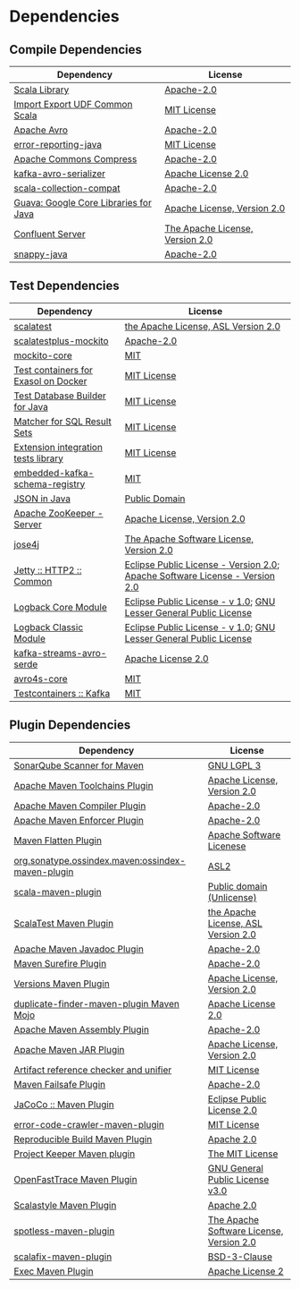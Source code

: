 <!-- @formatter:off -->
# Dependencies

## Compile Dependencies

| Dependency                                  | License                               |
| ------------------------------------------- | ------------------------------------- |
| [Scala Library][0]                          | [Apache-2.0][1]                       |
| [Import Export UDF Common Scala][2]         | [MIT License][3]                      |
| [Apache Avro][4]                            | [Apache-2.0][5]                       |
| [error-reporting-java][6]                   | [MIT License][7]                      |
| [Apache Commons Compress][8]                | [Apache-2.0][5]                       |
| [kafka-avro-serializer][9]                  | [Apache License 2.0][10]              |
| [scala-collection-compat][11]               | [Apache-2.0][1]                       |
| [Guava: Google Core Libraries for Java][12] | [Apache License, Version 2.0][13]     |
| [Confluent Server][14]                      | [The Apache License, Version 2.0][13] |
| [snappy-java][15]                           | [Apache-2.0][16]                      |

## Test Dependencies

| Dependency                                 | License                                                                                |
| ------------------------------------------ | -------------------------------------------------------------------------------------- |
| [scalatest][17]                            | [the Apache License, ASL Version 2.0][18]                                              |
| [scalatestplus-mockito][19]                | [Apache-2.0][18]                                                                       |
| [mockito-core][20]                         | [MIT][21]                                                                              |
| [Test containers for Exasol on Docker][22] | [MIT License][23]                                                                      |
| [Test Database Builder for Java][24]       | [MIT License][25]                                                                      |
| [Matcher for SQL Result Sets][26]          | [MIT License][27]                                                                      |
| [Extension integration tests library][28]  | [MIT License][29]                                                                      |
| [embedded-kafka-schema-registry][30]       | [MIT][21]                                                                              |
| [JSON in Java][31]                         | [Public Domain][32]                                                                    |
| [Apache ZooKeeper - Server][33]            | [Apache License, Version 2.0][5]                                                       |
| [jose4j][34]                               | [The Apache Software License, Version 2.0][13]                                         |
| [Jetty :: HTTP2 :: Common][35]             | [Eclipse Public License - Version 2.0][36]; [Apache Software License - Version 2.0][1] |
| [Logback Core Module][37]                  | [Eclipse Public License - v 1.0][38]; [GNU Lesser General Public License][39]          |
| [Logback Classic Module][40]               | [Eclipse Public License - v 1.0][38]; [GNU Lesser General Public License][39]          |
| [kafka-streams-avro-serde][41]             | [Apache License 2.0][10]                                                               |
| [avro4s-core][42]                          | [MIT][21]                                                                              |
| [Testcontainers :: Kafka][43]              | [MIT][44]                                                                              |

## Plugin Dependencies

| Dependency                                              | License                                       |
| ------------------------------------------------------- | --------------------------------------------- |
| [SonarQube Scanner for Maven][45]                       | [GNU LGPL 3][46]                              |
| [Apache Maven Toolchains Plugin][47]                    | [Apache License, Version 2.0][5]              |
| [Apache Maven Compiler Plugin][48]                      | [Apache-2.0][5]                               |
| [Apache Maven Enforcer Plugin][49]                      | [Apache-2.0][5]                               |
| [Maven Flatten Plugin][50]                              | [Apache Software Licenese][5]                 |
| [org.sonatype.ossindex.maven:ossindex-maven-plugin][51] | [ASL2][13]                                    |
| [scala-maven-plugin][52]                                | [Public domain (Unlicense)][53]               |
| [ScalaTest Maven Plugin][54]                            | [the Apache License, ASL Version 2.0][18]     |
| [Apache Maven Javadoc Plugin][55]                       | [Apache-2.0][5]                               |
| [Maven Surefire Plugin][56]                             | [Apache-2.0][5]                               |
| [Versions Maven Plugin][57]                             | [Apache License, Version 2.0][5]              |
| [duplicate-finder-maven-plugin Maven Mojo][58]          | [Apache License 2.0][10]                      |
| [Apache Maven Assembly Plugin][59]                      | [Apache-2.0][5]                               |
| [Apache Maven JAR Plugin][60]                           | [Apache License, Version 2.0][5]              |
| [Artifact reference checker and unifier][61]            | [MIT License][62]                             |
| [Maven Failsafe Plugin][63]                             | [Apache-2.0][5]                               |
| [JaCoCo :: Maven Plugin][64]                            | [Eclipse Public License 2.0][36]              |
| [error-code-crawler-maven-plugin][65]                   | [MIT License][66]                             |
| [Reproducible Build Maven Plugin][67]                   | [Apache 2.0][13]                              |
| [Project Keeper Maven plugin][68]                       | [The MIT License][69]                         |
| [OpenFastTrace Maven Plugin][70]                        | [GNU General Public License v3.0][71]         |
| [Scalastyle Maven Plugin][72]                           | [Apache 2.0][10]                              |
| [spotless-maven-plugin][73]                             | [The Apache Software License, Version 2.0][5] |
| [scalafix-maven-plugin][74]                             | [BSD-3-Clause][75]                            |
| [Exec Maven Plugin][76]                                 | [Apache License 2][5]                         |

[0]: https://www.scala-lang.org/
[1]: https://www.apache.org/licenses/LICENSE-2.0
[2]: https://github.com/exasol/import-export-udf-common-scala/
[3]: https://github.com/exasol/import-export-udf-common-scala/blob/main/LICENSE
[4]: https://avro.apache.org
[5]: https://www.apache.org/licenses/LICENSE-2.0.txt
[6]: https://github.com/exasol/error-reporting-java/
[7]: https://github.com/exasol/error-reporting-java/blob/main/LICENSE
[8]: https://commons.apache.org/proper/commons-compress/
[9]: http://confluent.io/kafka-avro-serializer
[10]: http://www.apache.org/licenses/LICENSE-2.0.html
[11]: http://www.scala-lang.org/
[12]: https://github.com/google/guava
[13]: http://www.apache.org/licenses/LICENSE-2.0.txt
[14]: https://kafka.apache.org
[15]: https://github.com/xerial/snappy-java
[16]: https://www.apache.org/licenses/LICENSE-2.0.html
[17]: http://www.scalatest.org
[18]: http://www.apache.org/licenses/LICENSE-2.0
[19]: https://github.com/scalatest/scalatestplus-mockito
[20]: https://github.com/mockito/mockito
[21]: https://opensource.org/licenses/MIT
[22]: https://github.com/exasol/exasol-testcontainers/
[23]: https://github.com/exasol/exasol-testcontainers/blob/main/LICENSE
[24]: https://github.com/exasol/test-db-builder-java/
[25]: https://github.com/exasol/test-db-builder-java/blob/main/LICENSE
[26]: https://github.com/exasol/hamcrest-resultset-matcher/
[27]: https://github.com/exasol/hamcrest-resultset-matcher/blob/main/LICENSE
[28]: https://github.com/exasol/extension-manager/
[29]: https://github.com/exasol/extension-manager/blob/main/LICENSE
[30]: https://github.com/embeddedkafka/embedded-kafka-schema-registry
[31]: https://github.com/douglascrockford/JSON-java
[32]: https://github.com/stleary/JSON-java/blob/master/LICENSE
[33]: http://zookeeper.apache.org/zookeeper
[34]: https://bitbucket.org/b_c/jose4j/
[35]: https://eclipse.dev/jetty/http2-parent/http2-common
[36]: https://www.eclipse.org/legal/epl-2.0/
[37]: http://logback.qos.ch/logback-core
[38]: http://www.eclipse.org/legal/epl-v10.html
[39]: http://www.gnu.org/licenses/old-licenses/lgpl-2.1.html
[40]: http://logback.qos.ch/logback-classic
[41]: http://confluent.io/kafka-streams-avro-serde
[42]: https://github.com/sksamuel/avro4s
[43]: https://java.testcontainers.org
[44]: http://opensource.org/licenses/MIT
[45]: http://sonarsource.github.io/sonar-scanner-maven/
[46]: http://www.gnu.org/licenses/lgpl.txt
[47]: https://maven.apache.org/plugins/maven-toolchains-plugin/
[48]: https://maven.apache.org/plugins/maven-compiler-plugin/
[49]: https://maven.apache.org/enforcer/maven-enforcer-plugin/
[50]: https://www.mojohaus.org/flatten-maven-plugin/
[51]: https://sonatype.github.io/ossindex-maven/maven-plugin/
[52]: http://github.com/davidB/scala-maven-plugin
[53]: http://unlicense.org/
[54]: https://www.scalatest.org/user_guide/using_the_scalatest_maven_plugin
[55]: https://maven.apache.org/plugins/maven-javadoc-plugin/
[56]: https://maven.apache.org/surefire/maven-surefire-plugin/
[57]: https://www.mojohaus.org/versions/versions-maven-plugin/
[58]: https://basepom.github.io/duplicate-finder-maven-plugin
[59]: https://maven.apache.org/plugins/maven-assembly-plugin/
[60]: https://maven.apache.org/plugins/maven-jar-plugin/
[61]: https://github.com/exasol/artifact-reference-checker-maven-plugin/
[62]: https://github.com/exasol/artifact-reference-checker-maven-plugin/blob/main/LICENSE
[63]: https://maven.apache.org/surefire/maven-failsafe-plugin/
[64]: https://www.jacoco.org/jacoco/trunk/doc/maven.html
[65]: https://github.com/exasol/error-code-crawler-maven-plugin/
[66]: https://github.com/exasol/error-code-crawler-maven-plugin/blob/main/LICENSE
[67]: http://zlika.github.io/reproducible-build-maven-plugin
[68]: https://github.com/exasol/project-keeper/
[69]: https://github.com/exasol/project-keeper/blob/main/LICENSE
[70]: https://github.com/itsallcode/openfasttrace-maven-plugin
[71]: https://www.gnu.org/licenses/gpl-3.0.html
[72]: http://www.scalastyle.org
[73]: https://github.com/diffplug/spotless
[74]: https://github.com/evis/scalafix-maven-plugin
[75]: https://opensource.org/licenses/BSD-3-Clause
[76]: https://www.mojohaus.org/exec-maven-plugin
